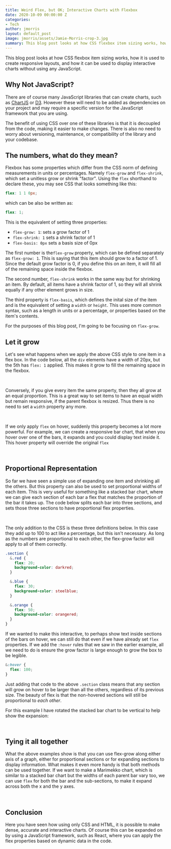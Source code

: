 ```yaml
---
title: Weird Flex, but OK; Interactive Charts with Flexbox
date: 2020-10-09 00:00:00 Z
categories:
- Tech
author: jmorris
layout: default_post
image: jmorris/assets/Jamie-Morris-crop-3.jpg
summary: This blog post looks at how CSS flexbox item sizing works, how it is used to create responsive layouts, and how it can be used to display interactive charts without using any Javascript.
---
```


This blog post looks at how CSS flexbox item sizing works, how it is used to create responsive layouts, and how it can be used to display interactive charts without using any JavaScript.

## Why Not JavaScript?

There are of course many JavaScript libraries that can create charts, such as [ChartJS](https://www.chartjs.org) or [D3](https://d3js.org/). However these will need to be added as dependencies on your project and may require a specific version for the JavaScript framework that you are using.

The benefit of using CSS over one of these libraries is that it is decoupled from the code, making it easier to make changes. There is also no need to worry about versioning, maintenance, or compatibility of the library and your codebase.

## The numbers, what do they mean?

Flexbox has some properties which differ from the CSS norm of defining measurements in units or percentages. Namely `flex-grow` and `flex-shrink`, which set a unitless grow or shrink "factor". Using the `flex` shorthand to declare these, you may see CSS that looks something like this:

~~~scss
flex: 1 1 0px;
~~~

which can be also be written as:

~~~scss
flex: 1;
~~~

This is the equivalent of setting three properties:

- `flex-grow: 1`: sets a grow factor of 1
- `flex-shrink: 1` sets a shrink factor of 1
- `flex-basis: 0px` sets a basis size of 0px

The first number is the`flex-grow` property, which can be defined separately as `flex-grow: 1`. This is saying that this item should grow to a factor of 1. Since the default grow factor is 0, if you define this on an item, it will fill all of the remaining space inside the flexbox.

The second number, `flex-shrink` works in the same way but for shrinking an item. By default, all items have a shrink factor of 1, so they will all shrink equally if any other element grows in size.

The third property is `flex-basis`, which defines the inital size of the item and is the equivalent of setting a `width` or `height`. This uses more common syntax, such as a length in units or a percentage, or properties based on the item's contents.

For the purposes of this blog post, I'm going to be focusing on `flex-grow`.

## Let it grow

Let's see what happens when we apply the above CSS style to one item in a flex box. In the code below, all the `div` elements have a width of 20px, but the 5th has `flex: 1` applied. This makes it grow to fill the remaining space in the flexbox.

<script async src="//jsfiddle.net/jamiemorris1991/4dm3ew1g/embed/result,css,html/"></script><br/>

Conversely, if you give every item the same property, then they all grow at an equal proportion. This is a great way to set items to have an equal width but remain responsive, if the parent flexbox is resized. Thus there is no need to set a `width` property any more.

<script async src="//jsfiddle.net/jamiemorris1991/wbm8skpq/embed/result,css,html/"></script><br/>

If we only apply `flex` on hover, suddenly this property becomes a lot more powerful. For example, we can create a responsive bar chart, that when you hover over one of the bars, it expands and you could display text inside it. This hover property will override the original `flex`

<script async src="//jsfiddle.net/jamiemorris1991/q3s2e1Lf/embed/result,css,html/"></script><br/>

## Proportional Representation

So far we have seen a simple use of expanding one item and shrinking all the others. But this property can also be used to set proportional widths of each item. This is very useful for something like a stacked bar chart, where we can give each section of each bar a flex that matches the proportion of the bar it takes up. The code below splits each bar into three sections, and sets those three sections to have proportional flex properties.

<script async src="//jsfiddle.net/jamiemorris1991/0pjkuovh/embed/result,css,html/"></script><br/>

The only addition to the CSS is these three definitions below. In this case they add up to 100 to act like a percentage, but this isn't necessary. As long as the numbers are proportional to each other, the flex-grow factor will apply to all of them correctly.

~~~scss
.section {
  &.red {
    flex: 20;
    background-color: darkred;
  }

  &.blue {
    flex: 30;
    background-color: steelblue;
  }

  &.orange {
    flex: 50;
    background-color: orangered;
  }
}
~~~

If we wanted to make this interactive, to perhaps show text inside sections of the bars on hover, we can still do that even if we have already set `flex` properties. If we add the `:hover` rules that we saw in the earlier example, all we need to do is ensure the grow factor is large enough to grow the box to be legible.

~~~scss
&:hover {
  flex: 100;
}
~~~

Just adding that code to the above `.section` class means that any section will grow on hover to be larger than all the others, regardless of its previous size. The beauty of flex is that the non-hovered sections will still be proportional to _each other_.

For this example I have rotated the stacked bar chart to be vertical to help show the expansion:

<script async src="//jsfiddle.net/jamiemorris1991/gbcp8rjL/embed/result,css,html/"></script><br/>

## Tying it all together

What the above examples show is that you can use flex-grow along either axis of a graph, either for proportional sections or for expanding sections to display information. What makes it even more handy is that both methods can be used together. If we want to make a Marimekko chart, which is similar to a stacked bar chart but the widths of each parent bar vary too, we can use `flex` for both the bar and the sub-sections, to make it expand across both the x and the y axes.

<script async src="//jsfiddle.net/jamiemorris1991/7es5co8r/embed/result,css,html/"></script><br/>

## Conclusion

Here you have seen how using only CSS and HTML, it is possible to make dense, accurate and interactive charts. Of course this can be expanded on by using a JavaScript framework, such as React, where you can apply the flex properties based on dynamic data in the code.
